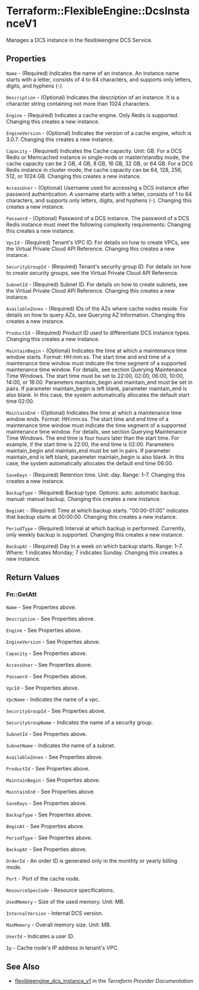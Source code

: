 # Terraform::FlexibleEngine::DcsInstanceV1

Manages a DCS instance in the flexibleengine DCS Service.

## Properties

`Name` - (Required) Indicates the name of an instance. An instance name starts with a letter,
consists of 4 to 64 characters, and supports only letters, digits, and hyphens (-).

`Description` - (Optional) Indicates the description of an instance. It is a character
string containing not more than 1024 characters.

`Engine` - (Required) Indicates a cache engine. Only Redis is supported.
Changing this creates a new instance.

`EngineVersion` - (Optional) Indicates the version of a cache engine, which is 3.0.7.
Changing this creates a new instance.

`Capacity` - (Required) Indicates the Cache capacity. Unit: GB.
For a DCS Redis or Memcached instance in single-node or master/standby mode, the cache
capacity can be 2 GB, 4 GB, 8 GB, 16 GB, 32 GB, or 64 GB.
For a DCS Redis instance in cluster mode, the cache capacity can be 64, 128, 256, 512,
or 1024 GB. Changing this creates a new instance.

`AccessUser` - (Optional) Username used for accessing a DCS instance after password
authentication. A username starts with a letter, consists of 1 to 64 characters,
and supports only letters, digits, and hyphens (-).
Changing this creates a new instance.

`Password` - (Optional) Password of a DCS instance.
The password of a DCS Redis instance must meet the following complexity requirements:
Changing this creates a new instance.

`VpcId` - (Required) Tenant's VPC ID. For details on how to create VPCs, see the
Virtual Private Cloud API Reference.
Changing this creates a new instance.

`SecurityGroupId` - (Required) Tenant's security group ID. For details on how to
create security groups, see the Virtual Private Cloud API Reference.

`SubnetId` - (Required) Subnet ID. For details on how to create subnets, see the
Virtual Private Cloud API Reference.
Changing this creates a new instance.

`AvailableZones` - (Required) IDs of the AZs where cache nodes reside. For details
on how to query AZs, see Querying AZ Information.
Changing this creates a new instance.

`ProductId` - (Required) Product ID used to differentiate DCS instance types.
Changing this creates a new instance.

`MaintainBegin` - (Optional) Indicates the time at which a maintenance time window starts.
Format: HH:mm:ss.
The start time and end time of a maintenance time window must indicate the time segment of
a supported maintenance time window. For details, see section Querying Maintenance Time Windows.
The start time must be set to 22:00, 02:00, 06:00, 10:00, 14:00, or 18:00.
Parameters maintain_begin and maintain_end must be set in pairs. If parameter maintain_begin
is left blank, parameter maintain_end is also blank. In this case, the system automatically
allocates the default start time 02:00.

`MaintainEnd` - (Optional) Indicates the time at which a maintenance time window ends.
Format: HH:mm:ss.
The start time and end time of a maintenance time window must indicate the time segment of
a supported maintenance time window. For details, see section Querying Maintenance Time Windows.
The end time is four hours later than the start time. For example, if the start time is 22:00,
the end time is 02:00.
Parameters maintain_begin and maintain_end must be set in pairs. If parameter maintain_end is left
blank, parameter maintain_begin is also blank. In this case, the system automatically allocates
the default end time 06:00.

`SaveDays` - (Required) Retention time. Unit: day. Range: 1–7.
Changing this creates a new instance.

`BackupType` - (Required) Backup type. Options:
auto: automatic backup.
manual: manual backup.
Changing this creates a new instance.

`BeginAt` - (Required) Time at which backup starts. "00:00-01:00" indicates that backup
starts at 00:00:00. Changing this creates a new instance.

`PeriodType` - (Required) Interval at which backup is performed. Currently, only weekly
backup is supported. Changing this creates a new instance.

`BackupAt` - (Required) Day in a week on which backup starts. Range: 1–7. Where: 1
indicates Monday; 7 indicates Sunday. Changing this creates a new instance.


## Return Values

### Fn::GetAtt

`Name` - See Properties above.

`Description` - See Properties above.

`Engine` - See Properties above.

`EngineVersion` - See Properties above.

`Capacity` - See Properties above.

`AccessUser` - See Properties above.

`Password` - See Properties above.

`VpcId` - See Properties above.

`VpcName` - Indicates the name of a vpc.

`SecurityGroupId` - See Properties above.

`SecurityGroupName` - Indicates the name of a security group.

`SubnetId` - See Properties above.

`SubnetName` - Indicates the name of a subnet.

`AvailableZones` - See Properties above.

`ProductId` - See Properties above.

`MaintainBegin` - See Properties above.

`MaintainEnd` - See Properties above.

`SaveDays` - See Properties above.

`BackupType` - See Properties above.

`BeginAt` - See Properties above.

`PeriodType` - See Properties above.

`BackupAt` - See Properties above.

`OrderId` - An order ID is generated only in the monthly or yearly billing mode.

`Port` - Port of the cache node.

`ResourceSpecCode` - Resource specifications.

`UsedMemory` - Size of the used memory. Unit: MB.

`InternalVersion` - Internal DCS version.

`MaxMemory` - Overall memory size. Unit: MB.

`UserId` - Indicates a user ID.

`Ip` - Cache node's IP address in tenant's VPC.

## See Also

* [flexibleengine_dcs_instance_v1](https://www.terraform.io/docs/providers/flexibleengine/r/dcs_instance_v1.html) in the _Terraform Provider Documentation_